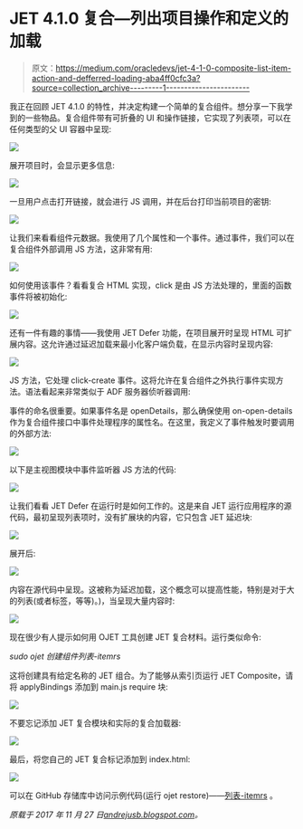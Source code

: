 # JET 4.1.0 复合—列出项目操作和定义的加载

> 原文：<https://medium.com/oracledevs/jet-4-1-0-composite-list-item-action-and-defferred-loading-aba4ff0cfc3a?source=collection_archive---------1----------------------->

我正在回顾 JET 4.1.0 的特性，并决定构建一个简单的复合组件。想分享一下我学到的一些物品。复合组件带有可折叠的 UI 和操作链接，它实现了列表项，可以在任何类型的父 UI 容器中呈现:

![](img/b813eee26dfe68c500fe913b2a850c91.png)

展开项目时，会显示更多信息:

![](img/b9bcd45733fc8b2008a0ded403b1ebd4.png)

一旦用户点击打开链接，就会进行 JS 调用，并在后台打印当前项目的密钥:

![](img/2e3de80904342edf9f51af75b88e16fb.png)

让我们来看看组件元数据。我使用了几个属性和一个事件。通过事件，我们可以在复合组件外部调用 JS 方法，这非常有用:

![](img/35bfdfd264d4859b59471fa9401ee86f.png)

如何使用该事件？看看复合 HTML 实现，click 是由 JS 方法处理的，里面的函数事件将被初始化:

![](img/54c8c5dd5534ada35f2458668d6be454.png)

还有一件有趣的事情——我使用 JET Defer 功能，在项目展开时呈现 HTML 可扩展内容。这允许通过延迟加载来最小化客户端负载，在显示内容时呈现内容:

![](img/a0d82a63b11af74d9f467240ca4bad10.png)

JS 方法，它处理 click-create 事件。这将允许在复合组件之外执行事件实现方法。语法看起来非常类似于 ADF 服务器侦听器调用:

事件的命名很重要。如果事件名是 openDetails，那么确保使用 on-open-details 作为复合组件接口中事件处理程序的属性名。在这里，我定义了事件触发时要调用的外部方法:

![](img/eedacbbba26e36927f9675df39796b7c.png)

以下是主视图模块中事件监听器 JS 方法的代码:

![](img/df0cdca7633813e379d51295a04d52cd.png)

让我们看看 JET Defer 在运行时是如何工作的。这是来自 JET 运行应用程序的源代码，最初呈现列表项时，没有扩展块的内容，它只包含 JET 延迟块:

![](img/5b9ccd8af9e0a23a223e2fc18ccd200c.png)

展开后:

![](img/45c6f18c2977f6b5289e25546941ea77.png)

内容在源代码中呈现。这被称为延迟加载，这个概念可以提高性能，特别是对于大的列表(或者标签，等等)。)，当呈现大量内容时:

![](img/36d8e7efe4e6d399459559362b826e7c.png)

现在很少有人提示如何用 OJET 工具创建 JET 复合材料。运行类似命令:

*sudo ojet 创建组件列表-itemrs*

这将创建具有给定名称的 JET 组合。为了能够从索引页运行 JET Composite，请将 applyBindings 添加到 main.js require 块:

![](img/00b268fc73cefea24038f8bac8e72718.png)

不要忘记添加 JET 复合模块和实际的复合加载器:

![](img/287da48c493c0f3bd1df0583d05501c0.png)

最后，将您自己的 JET 复合标记添加到 index.html:

![](img/6b40b79f53d1ca18973e886dea7ea314.png)

可以在 GitHub 存储库中访问示例代码(运行 ojet restore)——[列表-itemrs](https://github.com/abaranovskis-redsamurai/list-itemrs) 。

*原载于 2017 年 11 月 27 日*[*andrejusb.blogspot.com*](http://andrejusb.blogspot.lt/2017/11/jet-410-composite-component-list-item.html)*。*